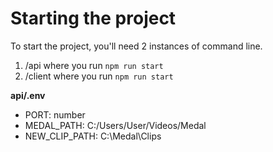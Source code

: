 # Starting the project
To start the project, you'll need 2 instances of command line.
1. /api where you run `npm run start`
2. /client where you run `npm run start`

**api/.env**
* PORT: number
* MEDAL_PATH: C:/Users/User/Videos/Medal
* NEW_CLIP_PATH: C:\Medal\Clips

